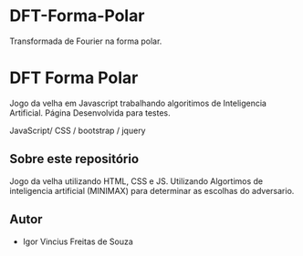# DFT-Forma-Polar
Transformada de Fourier na forma polar.
# DFT Forma Polar
Jogo da velha em Javascript trabalhando algoritimos de Inteligencia Artificial. Página Desenvolvida para testes.


JavaScript/ CSS /  bootstrap / jquery
## Sobre este repositório

Jogo da velha utilizando HTML, CSS e JS. Utilizando Algortimos de inteligencia artificial (MINIMAX) para determinar as escolhas do adversario.

## Autor

* Igor Vincius Freitas de Souza
